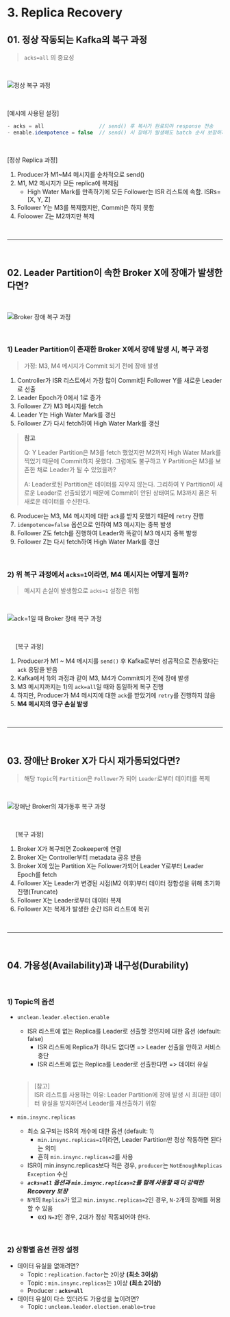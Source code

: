 # 3. Replica Recovery

## 01. 정상 작동되는 Kafka의 복구 과정

> `acks=all` 의 중요성

</br>

![정상 복구 과정](../img/part1/ch2/03/03_01_정상_replica_과정.PNG "정상 복구 과정")

</br>

[예시에 사용된 설정]

```java
- acks = all                  // send() 후 복사가 완료되야 response 전송
- enable.idempotence = false  // send() 시 장애가 발생해도 batch 순서 보장하지 않음
```

</br>

[정상 Replica 과정]

1. Producer가 M1~M4 메시지를 순차적으로 send()
2. M1, M2 메시지가 모든 replica에 복제됨
   - High Water Mark를 만족하기에 모든 Follower는 ISR 리스트에 속함. ISRs=[X, Y, Z]
3. Follower Y는 M3를 복제했지만, Commit은 하지 못함
4. Foloower Z는 M2까지만 복제

</br>

---

</br>

## 02. Leader Partition이 속한 Broker X에 장애가 발생한다면?

</br>

![Broker 장애 복구 과정](../img/part1/ch2/03/03_02_broker_장애발생시_복구_과정.PNG "Broker 장애 복구 과정")

</br>

### 1) Leader Partition이 존재한 Broker X에서 장애 발생 시, 복구 과정

> 가정: M3, M4 메시지가 Commit 되기 전에 장애 발생

1. Controller가 ISR 리스트에서 가장 많이 Commit된 Follower Y를 새로운 Leader로 선출
2. Leader Epoch가 0에서 1로 증가
3. Follower Z가 M3 메시지를 fetch
4. Leader Y는 High Water Mark를 갱신
5. Follower Z가 다시 fetch하여 High Water Mark를 갱신

> **참고**
>
> Q: Y Leader Partition은 M3를 fetch 했었지만 M2까지 High Water Mark를 찍었기 때문에 Commit하지 못했다. 그럼에도 불구하고 Y Partition은 M3를 보존한 채로 Leader가 될 수 있었을까?
>
> A: Leader로된 Partition은 데이터를 지우지 않는다. 그리하여 Y Partition이 새로운 Leader로 선출되었기 때문에 Commit이 안된 상태여도 M3까지 품은 뒤 새로운 데이터를 수신한다.

6. Producer는 M3, M4 메시지에 대한 `ack`를 받지 못했기 때문에 `retry` 진행
7. `idempotence=false` 옵션으로 인하여 M3 메시지는 중복 발생
8. Follower Z도 fetch를 진행하여 Leader와 똑같이 M3 메시지 중복 발생
9. Follower Z는 다시 fetch하여 High Water Mark를 갱신

</br>

### 2) 위 복구 과정에서 `acks=1`이라면, M4 메시지는 어떻게 될까?

> 메시지 손실이 발생함으로 `acks=1` 설정은 위험

</br>

![ack=1일 때 Broker 장애 복구 과정](../img/part1/ch2/03/03_03_ack1일때_broker_장애발생_복구_과정.PNG "ack=1일 때 Broker 장애 복구 과정")

</br>

&nbsp;&nbsp;&nbsp;&nbsp; [복구 과정]

1. Producer가 M1 ~ M4 메시지를 `send()` 후 Kafka로부터 성공적으로 전송됐다는 `ack` 응답을 받음
2. Kafka에서 1)의 과정과 같이 M3, M4가 Commit되기 전에 장애 발생
3. M3 메시지까지는 1)의 `ack=all`일 때와 동일하게 복구 진행
4. 하지만, Producer가 M4 메시지에 대한 `ack`를 받았기에 `retry`를 진행하지 않음
5. **M4 메시지의 영구 손실 발생**

</br>

---

</br>

## 03. 장애난 Broker X가 다시 재가동되었다면?

> 해당 `Topic`의 `Partition`은 `Follower`가 되어 `Leader`로부터 데이터를 복제

</br>

![장애난 Broker의 재가동후 복구 과정](../img/part1/ch2/03/03_04_장애broker의_재가동후_복구과정.PNG "장애난 Broker의 재가동후 복구 과정")

</br>

&nbsp;&nbsp;&nbsp;&nbsp; [복구 과정]

1. Broker X가 복구되면 Zookeeper에 연결
2. Broker X는 Controller부터 metadata 공유 받음
3. Broker X에 있는 Partition X는 Follower가되어 Leader Y로부터 Leader Epoch를 fetch
4. Follower X는 Leader가 변경된 시점(M2 이후)부터 데이터 정합성을 위해 초기화 진행(Truncate)
5. Follower X는 Leader로부터 데이터 복제
6. Follower X는 복제가 발생한 순간 ISR 리스트에 복귀

</br>

---

</br>

## 04. 가용성(Availability)과 내구성(Durability)

</br>

### 1) Topic의 옵션

- `unclean.leader.election.enable`

  - ISR 리스트에 없는 Replica를 Leader로 선출할 것인지에 대한 옵션 (default: false)
    - ISR 리스트에 Replica가 하나도 없다면 => Leader 선출을 안하고 서비스 중단
    - ISR 리스트에 없는 Replica를 Leader로 선출한다면 => 데이터 유실

  </br>

  > [참고]  
  > ISR 리스트를 사용하는 이유: Leader Partition에 장애 발생 시 최대한 데이터 유실을 방지하면서 Leader를 재선출하기 위함

- `min.insync.replicas`
  - 최소 요구되는 ISR의 개수에 대한 옵션 (default: 1)
    - `min.insync.replicas=1`이라면, Leader Partition만 정상 작동하면 된다는 의미
    - 흔히 `min.insync.replicas=2`를 사용
  - ISR이 min.insync.replicas보다 적은 경우, `producer`는
    `NotEnoughReplicas Exception` 수신
  - _**`acks=all` 옵션과 `min.insync.replicas=2`를 함께 사용할 때 더 강력한 Recovery 보장**_
  - `N개`의 `Replica`가 있고 `min.insync.replicas=2`인 경우, `N-2`개의 장애를 허용할 수 있음
    - ex) `N=3`인 경우, 2대가 정상 작동되어야 한다.

</br>

### 2) 상황별 옵션 권장 설정

- 데이터 유실을 없애려면?
  - Topic : `replication.factor`는 `2`이상 **(최소 3이상)**
  - Topic : `min.insync.replicas`는 `1`이상 **(최소 2이상)**
  - Producer : **`acks=all`**
- 데이터 유실이 다소 있더라도 가용성을 높이려면?
  - Topic : `unclean.leader.election.enable=true`
